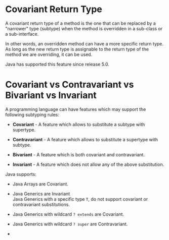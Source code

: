 # Covariant Return Type

A covariant return type of a method is the one that can be replaced by a 
"narrower" type (subtype) when the method is overridden in a sub-class or a 
sub-interface.

In other words, an overridden method can have a more specific return type. 
As long as the new return type is assignable to the return type of the method
 we are overriding, it can be used.

Java has supported this feature since release 5.0.

# Covariant vs Contravariant vs Bivariant vs Invariant

A programming language can have features which may support the following 
subtyping rules:

+ **Covariant** - 
A feature which allows to substitute a subtype with supertype.

+ **Contravariant** - 
A feature which allows to substitute a supertype with subtype.

+ **Bivariant** - 
A feature which is both covariant and contravariant.

+ **Invariant** - 
A feature which does not allow any of the above substitution.

Java supports:

+ Java Arrays are Covariant.

+ Java Generics are Invariant<br/>
  Java Generics with a specific type `T`, 
  do not support covariant or contravariant substitutions.
  
+ Java Generics with wildcard `? extends` are Covariant.

+ Java Generics with wildcard `? super` are Contravariant.

+ 